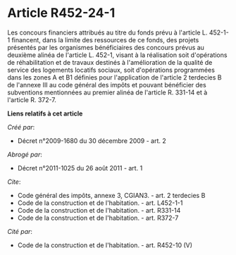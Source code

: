 # Article R452-24-1

Les concours financiers attribués au titre du fonds prévu à l'article L. 452-1-1 financent, dans la limite des ressources de
ce fonds, des projets présentés par les organismes bénéficiaires des concours prévus au deuxième alinéa de l'article L.
452-1, visant à la réalisation soit d'opérations de réhabilitation et de travaux destinés à l'amélioration de la qualité de
service des logements locatifs sociaux, soit d'opérations programmées dans les zones A et B1 définies pour l'application de
l'article 2 terdecies B de l'annexe III au code général des impôts et pouvant bénéficier des subventions mentionnées au
premier alinéa de l'article R. 331-14 et à l'article R. 372-7.

**Liens relatifs à cet article**

_Créé par_:

  - Décret n°2009-1680 du 30 décembre 2009 - art. 2

_Abrogé par_:

  - Décret n°2011-1025 du 26 août 2011 - art. 1

_Cite_:

  - Code général des impôts, annexe 3, CGIAN3. - art. 2 terdecies B
  - Code de la construction et de l'habitation. - art. L452-1-1
  - Code de la construction et de l'habitation. - art. R331-14
  - Code de la construction et de l'habitation. - art. R372-7

_Cité par_:

  - Code de la construction et de l'habitation. - art. R452-10 (V)
